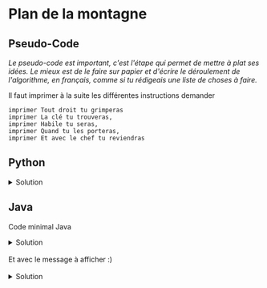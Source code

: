 # Plan de la montagne

## Pseudo-Code

_Le pseudo-code est important, c'est l'étape qui permet de mettre à plat ses idées. Le mieux est de le faire sur papier et d'écrire le déroulement de l'algorithme, en français, comme si tu rédigeais une liste de choses à faire._

Il faut imprimer à la suite les différentes instructions demander

```
imprimer Tout droit tu grimperas
imprimer La clé tu trouveras,
imprimer Habile tu seras,
imprimer Quand tu les porteras,
imprimer Et avec le chef tu reviendras
```

## Python

<details>
  <summary>Solution</summary>

```Python
print("Tout droit tu grimperas,")
print("La clé tu trouveras,")
print("Habile tu seras,")
print("Quand tu les porteras,")
print("Et avec le chef tu reviendras !")
```

</details>

## Java

Code minimal Java

<details>
  <summary>Solution</summary>

```Java
  class Main {
    public static void main(String[] args) {
      // ton code ici
    }
  }
```

</details>

</br>
Et avec le message à afficher :)
</br>
</br>

<details>
  <summary>Solution</summary>


```Java
class Main {
   public static void main(String[] args) {
      System.out.println("Tout droit tu grimperas,");
      System.out.println("La clé tu trouveras,");
      System.out.println("Habile tu seras,");
      System.out.println("Quand tu les porteras,");
      System.out.println("Et avec le chef tu reviendras !");
   }
}
```

</details>
